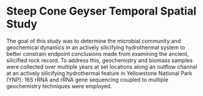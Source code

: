 # Steep Cone Geyser Temporal Spatial Study
The goal of this study was to determine the microbial community and geochemical dynamics in an actively silicifying hydrothermal system to better constrain endpoint conclusions made from examining the ancient, silicified rock record. To address this, geochemistry and biomass samples were collected over multiple years at set locations along an outflow channel at an actively silicifying hydrothermal feature in Yellowstone National Park (YNP). 16S rRNA and rRNA gene sequencing coupled to multiple geochemistry techniques were employed. 
